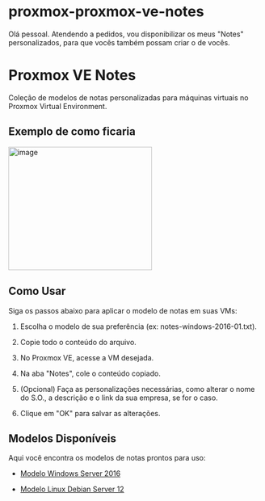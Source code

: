 # proxmox-proxmox-ve-notes
Olá pessoal. Atendendo a pedidos, vou disponibilizar os meus "Notes" personalizados, para que vocês também possam criar o de vocês. 

# Proxmox VE Notes

Coleção de modelos de notas personalizadas para máquinas virtuais no Proxmox Virtual Environment.

## Exemplo de como ficaria

<img width="284" height="244" alt="image" src="https://github.com/user-attachments/assets/883f0a75-3923-4d31-a44d-4e034035ce2b" />

## Como Usar

Siga os passos abaixo para aplicar o modelo de notas em suas VMs:

1. Escolha o modelo de sua preferência (ex: notes-windows-2016-01.txt).

2. Copie todo o conteúdo do arquivo.

3. No Proxmox VE, acesse a VM desejada.

4. Na aba "Notes", cole o conteúdo copiado.

5. (Opcional) Faça as personalizações necessárias, como alterar o nome do S.O., a descrição e o link da sua empresa, se for o caso.

6. Clique em "OK" para salvar as alterações.

## Modelos Disponíveis

Aqui você encontra os modelos de notas prontos para uso:

* [Modelo Windows Server 2016](https://github.com/lucastavarestga/proxmox-proxmox-ve-notes/blob/main/notes-windows-2016-01.txt)

* [Modelo Linux Debian Server 12](link-para-futuro-modelo)



